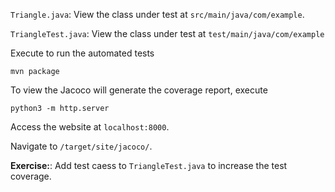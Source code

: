 `Triangle.java`: View the class under test at `src/main/java/com/example`.

`TriangleTest.java`: View the class under test at `test/main/java/com/example`

Execute to run the automated tests

```
mvn package
```

To view the Jacoco will generate the coverage report, execute

```
python3 -m http.server
```

Access the website at `localhost:8000`.

Navigate to `/target/site/jacoco/`. 


**Exercise:**: Add  test caess to `TriangleTest.java` to increase the test coverage.
